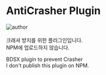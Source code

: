 # AntiCrasher Plugin
![author](https://img.shields.io/badge/author-mdisprgm_(ORGANIC)-blue?style=plastic)<br><br>
크래셔 방지를 위한 플러그인입니다.<br>
NPM에 업로드하지 않습니다.<br>

BDSX plugin to prevent Crasher<br>
I don't publish this plugin on NPM.

